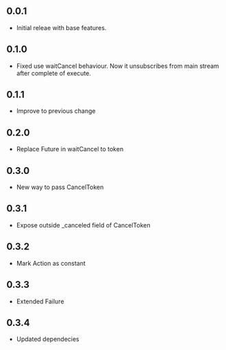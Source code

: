 ## 0.0.1

- Initial releae with base features.

## 0.1.0

- Fixed use waitCancel behaviour. Now it unsubscribes from main stream after complete of execute.

## 0.1.1

- Improve to previous change

## 0.2.0

- Replace Future in waitCancel to token

## 0.3.0

- New way to pass CancelToken

## 0.3.1

- Expose outside _canceled field of CancelToken

## 0.3.2

- Mark Action as constant

## 0.3.3

- Extended Failure

## 0.3.4

- Updated dependecies